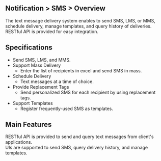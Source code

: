 ## Notification > SMS > Overview 

The text message delivery system enables to send SMS, LMS, or MMS, schedule delivery, manage templates, and query history of deliveries. 
RESTful API is provided for easy integration. 

## Specifications 

- Send SMS, LMS, and MMS. 
- Support Mass Delivery 
  - Enter the list of recipients in excel and send SMS in mass. 
- Schedule Delivery 
  -	Text messages at a time of choice. 
- Provide Replacement Tags 
  -	Send personalized SMS for each recipient by using replacement tags. 
- Support Templates
  - Register frequently-used SMS as templates. 

## Main Features 

RESTful API is provided to send and query text messages from client's applications.   
UIs are supported to send SMS, query delivery history, and manage templates. 
